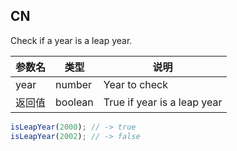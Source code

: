 ## CN

Check if a year is a leap year.

|参数名|类型|说明|
|-----|----|---|
|year  |number |Year to check              |
|返回值|boolean|True if year is a leap year|

```javascript
isLeapYear(2000); // -> true
isLeapYear(2002); // -> false
```